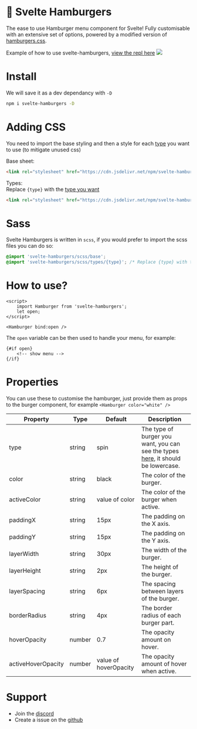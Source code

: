 # 🍔 Svelte Hamburgers

The ease to use Hamburger menu component for Svelte! Fully customisable with an extensive set of options, powered by a modified version of [hamburgers.css](https://github.com/jonsuh/hamburgers).

Example of how to use svelte-hamburgers, [view the repl here](https://svelte.dev/repl/86b10871cc7f42b39e74d71bdb4d643e?version=3.38.2)
[![](https://i.imgur.com/cjLWZQk.gif)](https://svelte.dev/repl/86b10871cc7f42b39e74d71bdb4d643e?version=3.38.2)

# Install

We will save it as a dev dependancy with `-D`

```bash
npm i svelte-hamburgers -D
```

# Adding CSS
You need to import the base styling and then a style for each [type](https://github.com/ghostdevv/svelte-hamburgers/blob/main/types.md) you want to use (to mitigate unused css)

Base sheet:
```html
<link rel="stylesheet" href="https://cdn.jsdelivr.net/npm/svelte-hamburgers@3/dist/css/base.css" />
```

Types:<br />
Replace `{type}` with the [type you want](https://github.com/ghostdevv/svelte-hamburgers/blob/main/types.md)
```html
<link rel="stylesheet" href="https://cdn.jsdelivr.net/npm/svelte-hamburgers@3/dist/css/types/{type}.css" />
```

# Sass
Svelte Hamburgers is written in `scss`, if you would prefer to import the scss files you can do so:
```scss
@import 'svelte-hamburgers/scss/base';
@import 'svelte-hamburgers/scss/types/{type}'; /* Replace {type} with the type you want */
```


# How to use?

```svelte
<script>
    import Hamburger from 'svelte-hamburgers';
    let open;
</script>

<Hamburger bind:open />
```

The `open` variable can be then used to handle your menu, for example:

```svelte
{#if open}
    <!-- show menu -->
{/if}
```

# Properties

You can use these to customise the hamburger, just provide them as props to the burger component, for example `<Hamburger color="white" />`

| Property           | Type   | Default               | Description                                                                                                                                           |
| ------------------ | ------ | --------------------- | ----------------------------------------------------------------------------------------------------------------------------------------------------- |
| type               | string | spin                  | The type of burger you want, you can see the types [here](https://github.com/ghostdevv/svelte-hamburgers/blob/main/types.md), it should be lowercase. |
| color              | string | black                 | The color of the burger.                                                                                                                              |
| activeColor        | string | value of color        | The color of the burger when active.                                                                                                                  |
| paddingX           | string | 15px                  | The padding on the X axis.                                                                                                                            |
| paddingY           | string | 15px                  | The padding on the Y axis.                                                                                                                            |
| layerWidth         | string | 30px                  | The width of the burger.                                                                                                                              |
| layerHeight        | string | 2px                   | The height of the burger.                                                                                                                             |
| layerSpacing       | string | 6px                   | The spacing between layers of the burger.                                                                                                             |
| borderRadius       | string | 4px                   | The border radius of each burger part.                                                                                                                |
| hoverOpacity       | number | 0.7                   | The opacity amount on hover.                                                                                                                          |
| activeHoverOpacity | number | value of hoverOpacity | The opacity amount of hover when active.                                                                                                              |

# Support

-   Join the [discord](https://discord.gg/2Vd4wAjJnm)<br>
-   Create a issue on the [github](https://github.com/ghostdevv/svelte-hamburgers)
